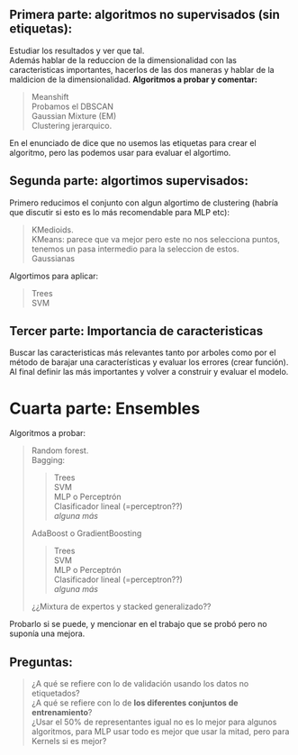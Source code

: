 
## Primera parte: algoritmos no supervisados (sin etiquetas):   
Estudiar los resultados y ver que tal.  
Además hablar de la reduccion de la dimensionalidad con las caracteristicas importantes, hacerlos de las dos maneras y hablar de la maldicion de la dimensionalidad.
**Algoritmos a probar y comentar:**  
> Meanshift  
> Probamos el DBSCAN  
> Gaussian Mixture (EM)  
> Clustering jerarquico.   

En el enunciado de dice que no usemos las etiquetas para crear el algoritmo, pero las podemos usar para evaluar el algortimo.

## Segunda parte: algortimos supervisados:  
Primero reducimos el conjunto con algun algortimo de clustering (habría que discutir si esto es lo más recomendable para MLP etc):  
> KMedioids.  
> KMeans: parece que va mejor pero este no nos selecciona puntos, tenemos un pasa intermedio para la seleccion de estos.  
> Gaussianas  

Algortimos para aplicar:  
> Trees  
> SVM  
> 

## Tercer parte: Importancia de caracteristicas  
Buscar las caracteristicas más relevantes tanto por arboles como por el método de barajar una características y evaluar los errores (crear función).   
Al final definir las más importantes y volver a construir y evaluar el modelo.  

# Cuarta parte: Ensembles  

Algoritmos a probar:  
> Random forest.  
> Bagging:
>> Trees  
>> SVM  
>> MLP o Perceptrón  
>> Clasificador lineal (=perceptron??)   
>> _alguna más_   
>  
> AdaBoost o GradientBoosting    
>> Trees  
>> SVM  
>> MLP o Perceptrón  
>> Clasificador lineal (=perceptron??)  
>> _alguna más_    
>  
> ¿¿Mixtura de expertos y stacked generalizado??  

Probarlo si se puede, y mencionar en el trabajo que se probó pero no suponía una mejora. 


## Preguntas:  
> ¿A qué se refiere con lo de validación usando los datos no etiquetados?  
> ¿A qué se refiere con lo de **los diferentes conjuntos de entrenamiento**?  
> ¿Usar el 50% de representantes igual no es lo mejor para algunos algoritmos, para MLP usar todo es mejor que usar la mitad, pero para Kernels si es mejor?   
> 
